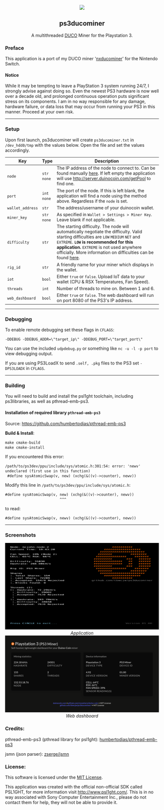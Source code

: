 <p align="center">
<img width="15%" src="assets/PS3_Miner.png"> <!-- todo -->
</p>
    <h2 align="center">ps3ducominer</h2>
<p align="center">
    A multithreaded <a href='https://duinocoin.com'>DUCO</a> Miner for the Playstation 3.
</p>
<h3>Preface</h3>
<p>This application is a port of my DUCO miner '<a href='https://github.com/tbwcjw/nxducominer'>nxducominer</a>' for the Nintendo Switch.</p>
<h4>Notice</h4>
<p>While it may be tempting to leave a PlayStation 3 system running 24/7, I strongly advise against doing so. Even the newest PS3 hardware is now well over a decade old, and prolonged continuous operation puts significant stress on its components. I am in no way responsible for any damage, hardware failure, or data loss that may occur from running your PS3 in this manner. Proceed at your own risk.</p>
<hr>
<h3>Setup</h3>
<p>Upon first launch, ps3ducominer will create <code>ps3ducominer.txt</code> in <code>/dev_hdd0/tmp</code> with the values below. Open the file and set the values accordingly.</p>
<table id="config">
    <thead>
        <tr>
            <th>Key</th>
            <th>Type</th>
            <th>Description</th>
        </tr>
    </thead>
    <tbody>
        <tr>
            <td><code>node</code></td>
            <td><code>str</code><br><code>none</code></td>
            <td>The IP address of the node to connect to. Can be found manually <a href='https://server.duinocoin.com/getPool'>here</a>. If left empty the application will use <a href='http://server.duinocoin.com/getPool'>http://server.duinocoin.com/getPool</a> to find one.
        </tr>
        <tr>
            <td><code>port</code></td>
            <td><code>int</code><br><code>none</code></td>
            <td>The port of the node. If this is left blank, the application will find a node using the method above. Regardless if the <code>node</code> is set.</td>
        </tr>
        <tr>
            <td><code>wallet_address</code></td>
            <td><code>str</code></td>
            <td>The address/username of your duinocoin wallet.
        </tr>
        <tr>
            <td><code>miner_key</code></td>
            <td><code>str</code><br><code>none</code></td>
            <td>As specified in <code>Wallet > Settings > Miner Key</code>. Leave blank if not applicable.</td>
        </tr>
        <tr>
            <td><code>difficulty</code></td>
            <td><code>str</code></td>
            <td>The starting difficulty. The node will automatically negotiate the difficulty. Valid starting difficulties are <code>LOW</code> <code>MEDIUM</code> <code>NET</code> and <code>EXTREME</code>. <b><code>LOW</code> is recommended for this application.</b> <CODE>EXTREME</code> is not used anywhere officially. More information on difficulties can be found <a href='https://github.com/revoxhere/duino-coin/tree/useful-tools?tab=readme-ov-file#duco-s1-mining'>here</a>.</td> 
        </tr>
        <tr>
            <td><code>rig_id</code></td>
            <td><code>str</code></td>
            <td>A friendly name for your miner which displays in the wallet.</td>
        </tr>
        <tr>
            <td><code>iot</code></td>
            <td><code>bool</code><br></td>
            <td>Either <code>true</code> or <code>false</code>. Upload IoT data to your wallet (CPU & RSX Temperatures, Fan Speed).</td>
        </tr>
        <tr>
            <td><code>threads</code></td>
            <td><code>int</code><br></td>
            <td>Number of threads to mine on. Between 1 and 6.</td>
        </tr>
        <tr>
            <td><code>web_dashboard</code></td>
            <td><code>bool</code><br></td>
            <td>Either <code>true</code> or <code>false</code>. The web dashboard will run on port 8080 of the PS3's IP address.</td>
        </tr>
    </tbody>
</table>
<hr>
<h3>Debugging</h3>
To enable remote debugging set these flags in <code>CFLAGS</code>:

<pre><code>-DDEBUG -DDEBUG_ADDR=\"target_ip\" -DDEBUG_PORT=\"target_port\"</code></pre>

You can use the included <code>udpdebug.py</code> or something like <code>nc -u -l -p port</code> to view debugging output.

If you are using PS3LoadX to send <code>.self, .pkg</code> files to the PS3 set <code>-DPS3LOADX</code> in <code>CFLAGS</code>.
<hr>
<h3>Building</h3>
You will need to build and install the psl1ght toolchain, including ps3libraries, as well as pthread-emb-ps3.

<h4>Installation of required library <code>pthread-emb-ps3</code></h4>

<p>Source: <a href='https://github.com/humbertodias/pthread-emb-ps3'>https://github.com/humbertodias/pthread-emb-ps3</a>

<b>Build & Install</b>:
<pre><code>make cmake-build
make cmake-install
</code></pre>

<p>If you encountered this error:</p>

<pre><code>/path/to/ps3dev/ppu/include/sys/atomic.h:301:54: error: 'newv' undeclared (first use in this function)
 #define sysAtomicSwap(v, new) (xchg(&((v)->counter), newv))
</code></pre>

<p>Modify this line in <code>/path/to/ps3dev/ppu/include/sys/atomic.h</code>:
<pre><code>#define sysAtomicSwap(v, new) (xchg(&((v)->counter), newv))
                         ^^^
</code></pre>

<p>to read:</p>

<pre><code>#define sysAtomicSwap(v, newv) (xchg(&((v)->counter), newv))</code></pre>

<hr>
<h3>Screenshots</h3>
<p align="center">
<img src="assets/ps3ducominer_screenshot_multithreaded.png"><br>
<i>Application</i>
<img src="assets/ps3ducominer_screenshot_dashboard.png"><br>
<i>Web dashboard</i>
</p>

### Credits:
<p>pthread-emb-ps3 (pthread library for psl1ght): <a href='https://github.com/humbertodias/pthread-emb-ps3'>humbertodias/pthread-emb-ps3</a></p>
<p>jsmn (json parser): <a href='https://github.com/zserge/jsmn'>zserge/jsmn</a></p>


### License:
<p>This software is licensed under the <a href=''>MIT License</a>.</p>
<p>This application was created with the official non-official SDK called PSL1GHT, for more information visit <a href='http://www.psl1ght.com/'>http://www.psl1ght.com/</a>. This is in no way associated with Sony Computer Entertainment Inc., please do not contact them for help, they will not be able to provide it.
